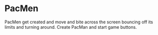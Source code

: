 # PacMen
PacMen get created and move and bite across the screen bouncing off its limits and turning around. Create PacMan and start game buttons.
